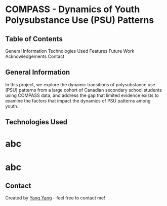 # COMPASS - Dynamics of Youth Polysubstance Use (PSU) Patterns

## Table of Contents
General Information
Technologies Used
Features
Future Work
Acknowledgements
Contact

## General Information
In this project, we explore the dynamic transitions of polysubstance use (PSU) patterns from a large cohort of Canadian secondary school students using COMPASS data, and address the gap that limited evidence exists to examine the factors that impact the dynamics of PSU patterns among youth.

## Technologies Used
# abc
# abc

## Contact
Created by [Yang Yang](y24yang@uwaterloo.ca) - feel free to contact me!
